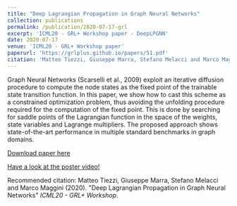 ```yaml
---
title: "Deep Lagrangian Propagation in Graph Neural Networks"
collection: publications
permalink: /publication/2020-07-17-grl
excerpt: 'ICML20 - GRL+ Workshop paper - DeepLPGNN'
date: 2020-07-17
venue: 'ICML20 - GRL+ Workshop paper'
paperurl: 'https://grlplus.github.io/papers/51.pdf'
citation: 'Matteo Tiezzi, Giuseppe Marra, Stefano Melacci and Marco Maggini  (2020). &quot;Deep Lagrangian Propagation in Graph Neural Networks &quot; <i>ICML20 - GRL+ Workshop</i>'
---
```


Graph Neural Networks (Scarselli et al., 2009) exploit an iterative diffusion procedure to compute the node states as the fixed point of the trainable state transition function. In this paper, we show how to cast this scheme as a constrained optimization problem, thus avoiding the unfolding procedure required for the computation of the fixed point. This is done by searching for saddle
points of the Lagrangian function in the space of the weights, state variables and Lagrange multipliers. The proposed approach shows state-of-the-art performance in multiple standard  benchmarks in graph domains.

[Download paper here](https://grlplus.github.io/papers/51.pdf)

[Have a look at the poster video!](https://slideslive.com/38931504/deep-lagrangian-propagation-in-graph-neural-networks)

Recommended citation: 
Matteo Tiezzi, Giuseppe Marra, Stefano Melacci and Marco Maggini (2020). "Deep Lagrangian Propagation in Graph Neural Networks" <i>ICML20 - GRL+ Workshop</i>.
